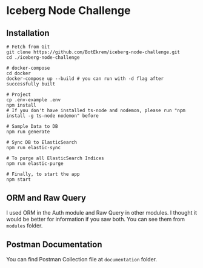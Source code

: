 # Iceberg Node Challenge
## Installation
```shell
# Fetch from Git
git clone https://github.com/BotEkrem/iceberg-node-challenge.git
cd ./iceberg-node-challenge

# docker-compose 
cd docker
docker-compose up --build # you can run with -d flag after successfully built

# Project
cp .env-example .env
npm install
# If you don't have installed ts-node and nodemon, please run "npm install -g ts-node nodemon" before

# Sample Data to DB
npm run generate

# Sync DB to ElasticSearch
npm run elastic-sync

# To purge all ElasticSearch Indices
npm run elastic-purge

# Finally, to start the app
npm start
```

## ORM and Raw Query
I used ORM in the Auth module and Raw Query in other modules. I thought it would be better for information if you saw both. You can see them from `modules` folder.

## Postman Documentation
You can find Postman Collection file at `documentation` folder.
